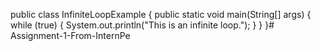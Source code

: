 public class InfiniteLoopExample {
    public static void main(String[] args) {
        while (true) {
            System.out.println("This is an infinite loop.");
        }
    }
}# Assignment-1-From-InternPe
